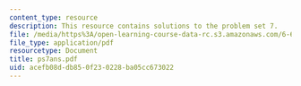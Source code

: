 ```yaml
---
content_type: resource
description: This resource contains solutions to the problem set 7.
file: /media/https%3A/open-learning-course-data-rc.s3.amazonaws.com/6-691-seminar-in-electric-power-systems-spring-2006/acefb08ddb850f230228ba05cc673022_ps7ans.pdf
file_type: application/pdf
resourcetype: Document
title: ps7ans.pdf
uid: acefb08d-db85-0f23-0228-ba05cc673022
---
```

